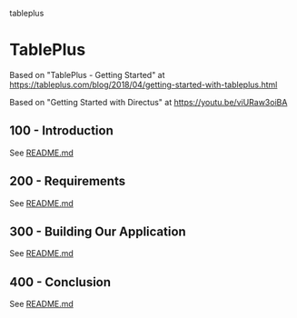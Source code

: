 tableplus
# TablePlus

Based on "TablePlus - Getting Started" at https://tableplus.com/blog/2018/04/getting-started-with-tableplus.html

Based on "Getting Started with Directus" at https://youtu.be/viURaw3oiBA

## 100 - Introduction

See [README.md](./100/README.md)

## 200 - Requirements

See [README.md](./200/README.md)

## 300 - Building Our Application

See [README.md](./300/README.md)

## 400 - Conclusion

See [README.md](./400/README.md)
